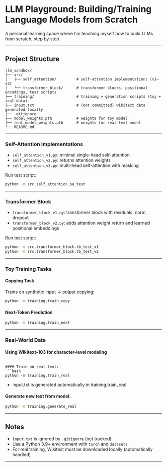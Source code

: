 # LLM Playground: Building/Training Language Models from Scratch

A personal learning space where I'm teaching myself how to build LLMs from scratch, step by step. 

---

## Project Structure

```
llm_sandbox/
├── src/
│   ├── self_attention/         # self-attention implementations (v1–v3)
│   └── transformer_block/      # transformer blocks, positional encodings, test scripts
├── training/                   # training + generation scripts (toy + real data)
├── input.txt                   # (not committed) wikitext data generated locally
├── .gitignore
├── model_weights.pth           # weights for toy model
├── real_model_weights.pth      # weights for real-text model
└── README.md

```

---

### Self-Attention Implementations
- `self_attention_v1.py`: minimal single-head self-attention
- `self_attention_v2.py`: returns attention weights
- `self_attention_v3.py`: multi-head self-attention with masking

Run test script:
```bash
python -m src.self_attention.sa_test
```

---

### Transformer Block
- `transformer_block_v1.py`: transformer block with residuals, norm, dropout
- `transformer_block_v2.py`: adds attention weight return and learned positional embeddings

Run test script:
```bash
python -m src.transformer_block.tb_test_v1
python -m src.transformer_block.tb_test_v2
```

---

### Toy Training Tasks
#### Copying Task
Trains on synthetic input → output copying:
```bash
python -m training.train_copy
```

#### Next-Token Prediction 
```bash
python -m training.train_next
```

---

### Real-World Data
#### Using Wikitext-103 for character-level modeling

```

#### Train on real text:
```bash
python -m training.train_real
```
- input.txt is generated automatically in training.train_real

#### Generate new text from model:
```bash
python -m training.generate_real
```

---

## Notes
- `input.txt` is ignored by `.gitignore` (not tracked)
- Use a Python 3.9+ environment with `torch` and `datasets`
- For real training, Wikitext must be downloaded locally (automatically handled)

---


